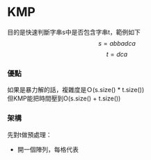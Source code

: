 # KMP
目的是快速判斷字串s中是否包含字串t，範例如下 <br>
$$ s = abbadca  $$
$$ t = dca $$

### 優點
如果是暴力解的話，複雜度是Ｏ(s.size() * t.size()) <br>
但KMP能把時間壓到O(s.size() + t.size()) <br>

### 架構

先對t做預處理：
- 開一個陣列，每格代表
